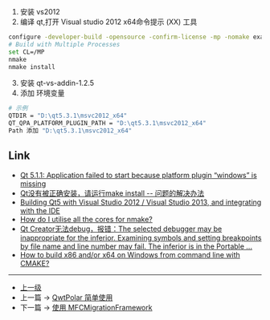 <!-- 编译 vs2012 qt 5.3.1 64 位版本 -->

1. 安装 vs2012 
2. 编译 qt,打开 Visual studio 2012 x64命令提示 (XX) 工具
```sh
configure -developer-build -opensource -confirm-license -mp -nomake examples -nomake tests -debug-and-release -c++11 -no-warnings-are-errors -prefix D:\qt5.3.1\msvc2012_x64
# Build with Multiple Processes
set CL=/MP
nmake
nmake install
```
3. 安装 qt-vs-addin-1.2.5
4. 添加 环境变量
```sh
# 示例
QTDIR = "D:\qt5.3.1\msvc2012_x64"
QT_QPA_PLATFORM_PLUGIN_PATH = "D:\qt5.3.1\msvc2012_x64"
Path 添加 "D:\qt5.3.1\msvc2012_x64"
```


## Link 
* [Qt 5.1.1: Application failed to start because platform plugin “windows” is missing](https://stackoverflow.com/questions/20495620/qt-5-1-1-application-failed-to-start-because-platform-plugin-windows-is-missi)
* [Qt没有被正确安装，请运行make install -- 问题的解决办法](https://blog.csdn.net/libaineu2004/article/details/104765146)
* [Building Qt5 with Visual Studio 2012 / Visual Studio 2013, and integrating with the IDE](https://stackoverflow.com/questions/15826893/building-qt5-with-visual-studio-2012-visual-studio-2013-and-integrating-with)
* [How do I utilise all the cores for nmake?](https://stackoverflow.com/questions/601970/how-do-i-utilise-all-the-cores-for-nmake)
* [Qt Creator无法debug，报错：The selected debugger may be inappropriate for the inferior. Examining symbols and setting breakpoints by file name and line number may fail. The inferior is in the Portable ...](https://www.cnblogs.com/Java-Starter/p/9915037.html)
* [How to build x86 and/or x64 on Windows from command line with CMAKE?](https://stackoverflow.com/questions/28350214/how-to-build-x86-and-or-x64-on-windows-from-command-line-with-cmake)


---
- [上一级](README.md)
- 上一篇 -> [QwtPolar 简单使用](qwtPolar.md)
- 下一篇 -> [使用 MFCMigrationFramework](useMFCMigrationFramework.md)
